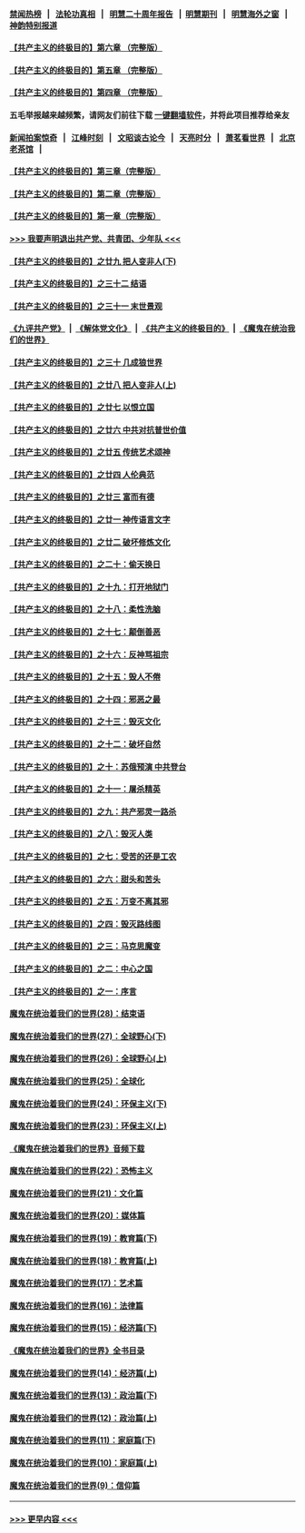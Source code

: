 #### [禁闻热榜](热点新闻.md?=0)  &nbsp;&nbsp;|&nbsp;&nbsp; [法轮功真相](https://github.com/gfw-breaker/truth/blob/master/README.md?=0) &nbsp;&nbsp;|&nbsp;&nbsp; [明慧二十周年报告](https://github.com/gfw-breaker/mh-reports/blob/master/README.md?=0) &nbsp;&nbsp;|&nbsp;&nbsp;[明慧期刊](https://github.com/gfw-breaker/mh-qikan) &nbsp;&nbsp;|&nbsp;&nbsp; [明慧海外之窗](https://github.com/gfw-breaker/mh-news/blob/master/README.md?=0) &nbsp;&nbsp;|&nbsp;&nbsp; [神韵特别报道](https://github.com/gfw-breaker/mh-news/blob/master/shenyun.md?=0)
#### [【共产主义的终极目的】第六章 （完整版）](../pages/nsc422/n11428913.md?t=03022331) 
#### [【共产主义的终极目的】第五章 （完整版）](../pages/nsc422/n11428912.md?t=03022331) 
#### [【共产主义的终极目的】第四章 （完整版）](../pages/nsc422/n11428907.md?t=03022331) 
#### 五毛举报越来越频繁，请网友们前往下载 [一键翻墙软件](https://github.com/gfw-breaker/ssr-accounts)，并将此项目推荐给亲友
#### [新闻拍案惊奇](https://github.com/gfw-breaker/banned-news/blob/master/pages/link4.md) &nbsp;&nbsp;|&nbsp;&nbsp; [江峰时刻](https://github.com/gfw-breaker/banned-news/blob/master/pages/link4.md) &nbsp;&nbsp;|&nbsp;&nbsp; [文昭谈古论今](https://github.com/gfw-breaker/banned-news/blob/master/pages/link4.md) &nbsp;&nbsp;|&nbsp;&nbsp; [天亮时分](https://github.com/gfw-breaker/banned-news/blob/master/pages/link4.md) &nbsp;&nbsp;|&nbsp;&nbsp; [萧茗看世界](https://github.com/gfw-breaker/banned-news/blob/master/pages/link4.md) &nbsp;&nbsp;|&nbsp;&nbsp; [北京老茶馆](https://github.com/gfw-breaker/banned-news/blob/master/pages/link4.md) &nbsp;&nbsp;|&nbsp;&nbsp; 
#### [【共产主义的终极目的】第三章（完整版）](../pages/nsc422/n11428848.md?t=03022331) 
#### [【共产主义的终极目的】第二章（完整版）](../pages/nsc422/n11428831.md?t=03022331) 
#### [【共产主义的终极目的】第一章（完整版）](../pages/nsc422/n11417651.md?t=03022331) 
#### [>>> 我要声明退出共产党、共青团、少年队 <<<](https://github.com/begood0513/goodnews/blob/master/quit/letter.md) 
#### [【共产主义的终极目的】之廿九 把人变非人(下)](../pages/nsc422/n11344140.md?t=03022331) 
#### [【共产主义的终极目的】之三十二 结语](../pages/nsc422/n11360535.md?t=03022331) 
#### [【共产主义的终极目的】之三十一 末世景观](../pages/nsc422/n11351129.md?t=03022331) 
#### [《九评共产党》](https://github.com/begood0513/9ping.md/blob/master/README.md) &nbsp;|&nbsp; [《解体党文化》](../../../../jtdwh.md/blob/master/README.md)  &nbsp;|&nbsp; [《共产主义的终极目的》](../../../../gczydzjmd.md/blob/master/README.md) &nbsp;|&nbsp; [《魔鬼在统治我们的世界》](../../../../mgztzwmdsj.md/blob/master/README.md) 
#### [【共产主义的终极目的】之三十 几成狼世界](../pages/nsc422/n11348280.md?t=03022331) 
#### [【共产主义的终极目的】之廿八 把人变非人(上)](../pages/nsc422/n11340492.md?t=03022331) 
#### [【共产主义的终极目的】之廿七 以恨立国](../pages/nsc422/n11336944.md?t=03022331) 
#### [【共产主义的终极目的】之廿六 中共对抗普世价值](../pages/nsc422/n11324785.md?t=03022331) 
#### [【共产主义的终极目的】之廿五 传统艺术颂神](../pages/nsc422/n11296396.md?t=03022331) 
#### [【共产主义的终极目的】之廿四 人伦典范](../pages/nsc422/n11296397.md?t=03022331) 
#### [【共产主义的终极目的】之廿三 富而有德](../pages/nsc422/n11283598.md?t=03022331) 
#### [【共产主义的终极目的】之廿一 神传语言文字](../pages/nsc422/n11263265.md?t=03022331) 
#### [【共产主义的终极目的】之廿二 破坏修炼文化](../pages/nsc422/n11245728.md?t=03022331) 
#### [【共产主义的终极目的】之二十：偷天换日](../pages/nsc422/n11238846.md?t=03022331) 
#### [【共产主义的终极目的】之十九：打开地狱门](../pages/nsc422/n11206376.md?t=03022331) 
#### [【共产主义的终极目的】之十八：柔性洗脑](../pages/nsc422/n11199994.md?t=03022331) 
#### [【共产主义的终极目的】之十七：颠倒善恶](../pages/nsc422/n11179782.md?t=03022331) 
#### [【共产主义的终极目的】之十六：反神骂祖宗](../pages/nsc422/n11166798.md?t=03022331) 
#### [【共产主义的终极目的】之十五：毁人不倦](../pages/nsc422/n11166792.md?t=03022331) 
#### [【共产主义的终极目的】之十四：邪恶之最](../pages/nsc422/n11150249.md?t=03022331) 
#### [【共产主义的终极目的】之十三：毁灭文化](../pages/nsc422/n11135227.md?t=03022331) 
#### [【共产主义的终极目的】之十二：破坏自然](../pages/nsc422/n11135214.md?t=03022331) 
#### [【共产主义的终极目的】之十：苏俄预演 中共登台](../pages/nsc422/n11118424.md?t=03022331) 
#### [【共产主义的终极目的】之十一：屠杀精英](../pages/nsc422/n11118442.md?t=03022331) 
#### [【共产主义的终极目的】之九：共产邪灵一路杀](../pages/nsc422/n11114139.md?t=03022331) 
#### [【共产主义的终极目的】之八：毁灭人类](../pages/nsc422/n11108503.md?t=03022331) 
#### [【共产主义的终极目的】之七：受苦的还是工农](../pages/nsc422/n11101809.md?t=03022331) 
#### [【共产主义的终极目的】之六：甜头和苦头](../pages/nsc422/n11096971.md?t=03022331) 
#### [【共产主义的终极目的】之五：万变不离其邪](../pages/nsc422/n11091285.md?t=03022331) 
#### [【共产主义的终极目的】之四：毁灭路线图](../pages/nsc422/n11086284.md?t=03022331) 
#### [【共产主义的终极目的】之三：马克思魔变](../pages/nsc422/n11061941.md?t=03022331) 
#### [【共产主义的终极目的】之二：中心之国](../pages/nsc422/n11047728.md?t=03022331) 
#### [【共产主义的终极目的】之一：序言](../pages/nsc422/n11086077.md?t=03022331) 
#### [魔鬼在统治着我们的世界(28)：结束语](../pages/nsc422/n10936246.md?t=03022331) 
#### [魔鬼在统治着我们的世界(27)：全球野心(下)](../pages/nsc422/n10928319.md?t=03022331) 
#### [魔鬼在统治着我们的世界(26)：全球野心(上)](../pages/nsc422/n10900318.md?t=03022331) 
#### [魔鬼在统治着我们的世界(25)：全球化](../pages/nsc422/n10788205.md?t=03022331) 
#### [魔鬼在统治着我们的世界(24)：环保主义(下)](../pages/nsc422/n10695307.md?t=03022331) 
#### [魔鬼在统治着我们的世界(23)：环保主义(上)](../pages/nsc422/n10688613.md?t=03022331) 
#### [《魔鬼在统治着我们的世界》音频下载](../pages/nsc422/n10635553.md?t=03022331) 
#### [魔鬼在统治着我们的世界(22)：恐怖主义](../pages/nsc422/n10614727.md?t=03022331) 
#### [魔鬼在统治着我们的世界(21)：文化篇](../pages/nsc422/n10597706.md?t=03022331) 
#### [魔鬼在统治着我们的世界(20)：媒体篇](../pages/nsc422/n10586579.md?t=03022331) 
#### [魔鬼在统治着我们的世界(19)：教育篇(下)](../pages/nsc422/n10564808.md?t=03022331) 
#### [魔鬼在统治着我们的世界(18)：教育篇(上)](../pages/nsc422/n10526970.md?t=03022331) 
#### [魔鬼在统治着我们的世界(17)：艺术篇](../pages/nsc422/n10499093.md?t=03022331) 
#### [魔鬼在统治着我们的世界(16)：法律篇](../pages/nsc422/n10485969.md?t=03022331) 
#### [魔鬼在统治着我们的世界(15)：经济篇(下)](../pages/nsc422/n10469975.md?t=03022331) 
#### [《魔鬼在统治着我们的世界》全书目录](../pages/nsc422/n10464261.md?t=03022331) 
#### [魔鬼在统治着我们的世界(14)：经济篇(上)](../pages/nsc422/n10457370.md?t=03022331) 
#### [魔鬼在统治着我们的世界(13)：政治篇(下)](../pages/nsc422/n10448270.md?t=03022331) 
#### [魔鬼在统治着我们的世界(12)：政治篇(上)](../pages/nsc422/n10444576.md?t=03022331) 
#### [魔鬼在统治着我们的世界(11)：家庭篇(下)](../pages/nsc422/n10440961.md?t=03022331) 
#### [魔鬼在统治着我们的世界(10)：家庭篇(上)](../pages/nsc422/n10435448.md?t=03022331) 
#### [魔鬼在统治着我们的世界(9)：信仰篇](../pages/nsc422/n10432159.md?t=03022331) 

----
#### [ >>> 更早内容 <<< ](../indexes/nsc422-earlier.md)
